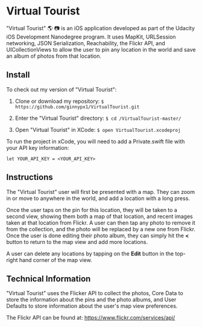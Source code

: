 # Virtual Tourist

"Virtual Tourist" :earth_americas: :camera: is an iOS application developed as part of the Udacity iOS Development Nanodegree program. It uses MapKit, URLSession networking, JSON Serialization, Reachability, the Flickr API, and UICollectionViews to allow the user to pin any location in the world and save an album of photos from that location.

## Install

To check out my version of "Virtual Tourist":

1. Clone or download my repository:
` $ https://github.com/ginnypx1/VirtualTourist.git `

2. Enter the "Virtual Tourist" directory:
` $ cd /VirtualTourist-master/ `

3. Open "Virtual Tourist" in XCode:
` $ open VirtualTourist.xcodeproj `

To run the project in xCode, you will need to add a Private.swift file with your API key information:

```
let YOUR_API_KEY = <YOUR_API_KEY>
```

## Instructions

The "Virtual Tourist" user will first be presented with a map. They can zoom in or move to anywhere in the world, and add a location with a long press.

Once the user taps on the pin for this location, they will be taken to a second view, showing them both a map of that location, and recent images taken at that location from Flickr. A user can then tap any photo to remove it from the collection, and the photo will be replaced by a new one from Flickr. Once the user is done editing their photo album, they can simply hit the **<** button to return to the map view and add more locations.

A user can delete any locations by tapping on the **Edit** button in the top-right hand corner of the map view.

## Technical Information

"Virtual Tourist" uses the Flicker API to collect the photos, Core Data to store the information about the pins and the photo albums, and User Defaults to store information about the user's map view preferences.

The Flickr API can be found at: https://www.flickr.com/services/api/
